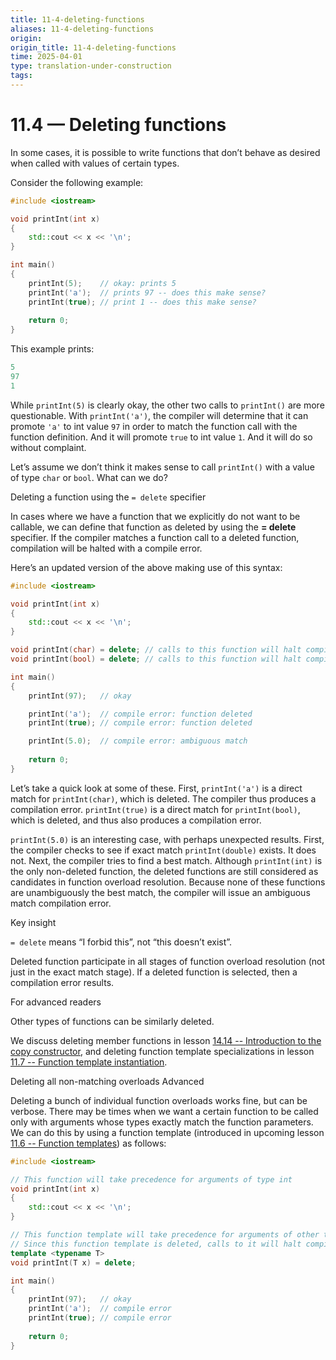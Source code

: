 ```yaml
---
title: 11-4-deleting-functions
aliases: 11-4-deleting-functions
origin: 
origin_title: 11-4-deleting-functions
time: 2025-04-01 
type: translation-under-construction
tags:
---
```

# 11.4 — Deleting functions

In some cases, it is possible to write functions that don’t behave as desired when called with values of certain types.

Consider the following example:

```cpp
#include <iostream>

void printInt(int x)
{
    std::cout << x << '\n';
}

int main()
{
    printInt(5);    // okay: prints 5
    printInt('a');  // prints 97 -- does this make sense?
    printInt(true); // print 1 -- does this make sense?
    
    return 0;
}
```

This example prints:

```cpp
5
97
1

```

While `printInt(5)` is clearly okay, the other two calls to `printInt()` are more questionable. With `printInt('a')`, the compiler will determine that it can promote `'a'` to int value `97` in order to match the function call with the function definition. And it will promote `true` to int value `1`. And it will do so without complaint.

Let’s assume we don’t think it makes sense to call `printInt()` with a value of type `char` or `bool`. What can we do?

Deleting a function using the `= delete` specifier

In cases where we have a function that we explicitly do not want to be callable, we can define that function as deleted by using the **= delete** specifier. If the compiler matches a function call to a deleted function, compilation will be halted with a compile error.

Here’s an updated version of the above making use of this syntax:

```cpp
#include <iostream>

void printInt(int x)
{
    std::cout << x << '\n';
}

void printInt(char) = delete; // calls to this function will halt compilation
void printInt(bool) = delete; // calls to this function will halt compilation

int main()
{
    printInt(97);   // okay

    printInt('a');  // compile error: function deleted
    printInt(true); // compile error: function deleted

    printInt(5.0);  // compile error: ambiguous match
    
    return 0;
}
```

Let’s take a quick look at some of these. First, `printInt('a')` is a direct match for `printInt(char)`, which is deleted. The compiler thus produces a compilation error. `printInt(true)` is a direct match for `printInt(bool)`, which is deleted, and thus also produces a compilation error.

`printInt(5.0)` is an interesting case, with perhaps unexpected results. First, the compiler checks to see if exact match `printInt(double)` exists. It does not. Next, the compiler tries to find a best match. Although `printInt(int)` is the only non-deleted function, the deleted functions are still considered as candidates in function overload resolution. Because none of these functions are unambiguously the best match, the compiler will issue an ambiguous match compilation error.

Key insight

`= delete` means “I forbid this”, not “this doesn’t exist”.

Deleted function participate in all stages of function overload resolution (not just in the exact match stage). If a deleted function is selected, then a compilation error results.

For advanced readers

Other types of functions can be similarly deleted.

We discuss deleting member functions in lesson [14.14 -- Introduction to the copy constructor](https://www.learncpp.com/cpp-tutorial/introduction-to-the-copy-constructor/), and deleting function template specializations in lesson [11.7 -- Function template instantiation](https://www.learncpp.com/cpp-tutorial/function-template-instantiation/).

Deleting all non-matching overloads Advanced

Deleting a bunch of individual function overloads works fine, but can be verbose. There may be times when we want a certain function to be called only with arguments whose types exactly match the function parameters. We can do this by using a function template (introduced in upcoming lesson [11.6 -- Function templates](https://www.learncpp.com/cpp-tutorial/function-templates/)) as follows:

```cpp
#include <iostream>

// This function will take precedence for arguments of type int
void printInt(int x)
{
    std::cout << x << '\n';
}

// This function template will take precedence for arguments of other types
// Since this function template is deleted, calls to it will halt compilation
template <typename T>
void printInt(T x) = delete;

int main()
{
    printInt(97);   // okay
    printInt('a');  // compile error
    printInt(true); // compile error
    
    return 0;
}
```